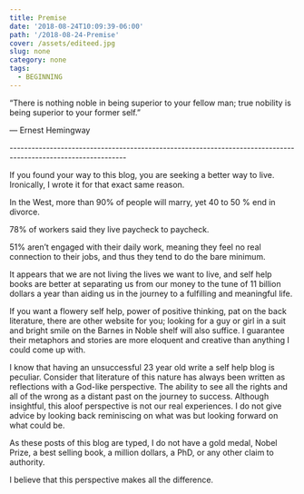 ```yaml
---
title: Premise
date: '2018-08-24T10:09:39-06:00'
path: '/2018-08-24-Premise'
cover: /assets/editeed.jpg
slug: none
category: none
tags:
  - BEGINNING
---
```

“There is nothing noble in being superior to your fellow man; true nobility is being superior to your former self.”

― Ernest Hemingway

\--------------------------------------------------------------------------------------------------------------

If you found your way to this blog, you are seeking a better way to live. Ironically, I wrote it for that exact same reason. 

In the West, more than 90% of people will marry, yet 40 to 50 % end in divorce.

78% of workers said they live paycheck to paycheck. 

51% aren’t engaged with their daily work, meaning they feel no real connection to their jobs, and thus they tend to do the bare minimum.

It appears that we are not living the lives we want to live, and self help books are better at  separating us from our money to the tune of 11 billion dollars a year than aiding us in the journey to a fulfilling and meaningful life. 

If you want a flowery self help, power of positive thinking, pat on the back literature, there are other website for you; looking for a guy or girl in a suit and bright smile on the Barnes in Noble shelf will also suffice. I guarantee their metaphors and stories are more eloquent and creative than anything I could come up with. 

I know that having an unsuccessful 23 year old write a self help blog is peculiar. Consider that literature of this nature has always been written as reflections  with a God-like perspective. The ability to see all the rights and all of the wrong as a distant past on the journey to success. Although insightful, this aloof perspective is not our real experiences. I do not give advice by looking back reminiscing on what was but looking forward on what could be.

 As these posts of this blog are typed, I do not have a gold medal, Nobel Prize, a best selling book, a million dollars, a PhD, or any other claim to authority. 

I believe that this perspective makes all the difference.